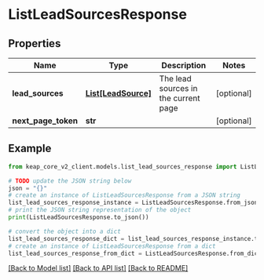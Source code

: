 # ListLeadSourcesResponse


## Properties

Name | Type | Description | Notes
------------ | ------------- | ------------- | -------------
**lead_sources** | [**List[LeadSource]**](LeadSource.md) | The lead sources in the current page | [optional] 
**next_page_token** | **str** |  | [optional] 

## Example

```python
from keap_core_v2_client.models.list_lead_sources_response import ListLeadSourcesResponse

# TODO update the JSON string below
json = "{}"
# create an instance of ListLeadSourcesResponse from a JSON string
list_lead_sources_response_instance = ListLeadSourcesResponse.from_json(json)
# print the JSON string representation of the object
print(ListLeadSourcesResponse.to_json())

# convert the object into a dict
list_lead_sources_response_dict = list_lead_sources_response_instance.to_dict()
# create an instance of ListLeadSourcesResponse from a dict
list_lead_sources_response_from_dict = ListLeadSourcesResponse.from_dict(list_lead_sources_response_dict)
```
[[Back to Model list]](../README.md#documentation-for-models) [[Back to API list]](../README.md#documentation-for-api-endpoints) [[Back to README]](../README.md)


